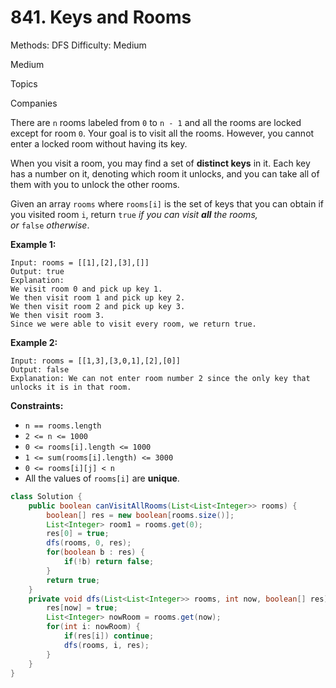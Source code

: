 # 841. Keys and Rooms

Methods: DFS
Difficulty: Medium

Medium

Topics

Companies

There are `n` rooms labeled from `0` to `n - 1` and all the rooms are locked except for room `0`. Your goal is to visit all the rooms. However, you cannot enter a locked room without having its key.

When you visit a room, you may find a set of **distinct keys** in it. Each key has a number on it, denoting which room it unlocks, and you can take all of them with you to unlock the other rooms.

Given an array `rooms` where `rooms[i]` is the set of keys that you can obtain if you visited room `i`, return `true` *if you can visit **all** the rooms, or* `false` *otherwise*.

**Example 1:**

```
Input: rooms = [[1],[2],[3],[]]
Output: true
Explanation:
We visit room 0 and pick up key 1.
We then visit room 1 and pick up key 2.
We then visit room 2 and pick up key 3.
We then visit room 3.
Since we were able to visit every room, we return true.

```

**Example 2:**

```
Input: rooms = [[1,3],[3,0,1],[2],[0]]
Output: false
Explanation: We can not enter room number 2 since the only key that unlocks it is in that room.

```

**Constraints:**

- `n == rooms.length`
- `2 <= n <= 1000`
- `0 <= rooms[i].length <= 1000`
- `1 <= sum(rooms[i].length) <= 3000`
- `0 <= rooms[i][j] < n`
- All the values of `rooms[i]` are **unique**.

```java
class Solution { 
    public boolean canVisitAllRooms(List<List<Integer>> rooms) {
        boolean[] res = new boolean[rooms.size()];
        List<Integer> room1 = rooms.get(0);
        res[0] = true;
        dfs(rooms, 0, res);
        for(boolean b : res) {
            if(!b) return false;
        }
        return true;
    }
    private void dfs(List<List<Integer>> rooms, int now, boolean[] res) {
        res[now] = true;
        List<Integer> nowRoom = rooms.get(now);
        for(int i: nowRoom) {
            if(res[i]) continue;
            dfs(rooms, i, res);
        }
    }
}
```